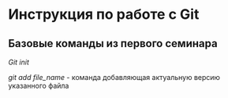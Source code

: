 # Инструкция по работе с Git

## Базовые команды из первого семинара

*Git init* 

*git add file_name* - команда добавляющая актуальную версию указанного файла